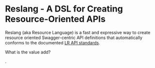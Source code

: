 # Reslang - A DSL for Creating Resource-Oriented APIs

Reslang (aka Resource Language) is a fast and expressive way to create resource oriented Swagger-centric API definitions that automatically conforms to the documented [LR API standards](https://docs.google.com/document/d/1HHkdHXVj8vQ4XLKlmwD5QggV0lTg08_tI9J_tF5Qe9Q/edit?usp=sharing).

What is the value add?





.